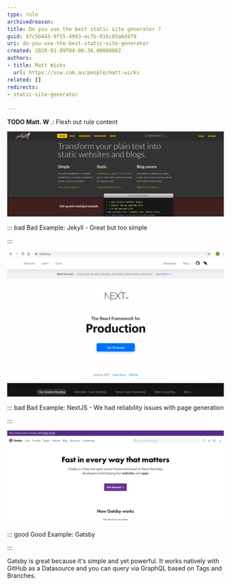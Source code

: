 ```yaml
---
type: rule
archivedreason: 
title: Do you use the best static site generator ?
guid: d7c5b443-9f55-4983-ac7b-016c85a6d479
uri: do-you-use-the-best-static-site-generator
created: 2020-01-09T04:00:36.0000000Z
authors:
- title: Matt Wicks
  url: https://ssw.com.au/people/matt-wicks
related: []
redirects:
- static-site-generator

---
```


**TODO Matt. W** .: Flesh out rule content

<!--endintro-->

![Jekyll.jpg](Jekyll.jpg)


::: bad
Bad Example: Jekyll - Great but too simple

:::




![NextJS.jpg](NextJS.jpg)


::: bad
Bad Example: NextJS - We had reliability issues with page generation

:::




![Gatsby.jpg](Gatsby.jpg)


::: good
Good Example: Gatsby

:::


Gatsby is great because it's simple and yet powerful. It works natively with GitHub as a Datasource and you can query via GraphQL based on Tags and Branches.
